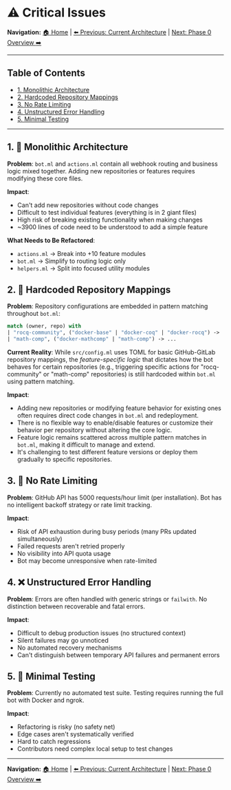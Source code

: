 # :warning: Critical Issues

**Navigation:** [:house: Home](README.md) | [:arrow_left: Previous: Current Architecture](01-current-architecture.md) | [Next: Phase 0 Overview :arrow_right:](03-phase0-overview.md)

---

## Table of Contents
- [1. Monolithic Architecture](#1-monolithic-architecture)
- [2. Hardcoded Repository Mappings](#2-hardcoded-repository-mappings)
- [3. No Rate Limiting](#3-no-rate-limiting)
- [4. Unstructured Error Handling](#4-unstructured-error-handling)
- [5. Minimal Testing](#5-minimal-testing)

---

## 1. :office: Monolithic Architecture

**Problem**: `bot.ml` and `actions.ml` contain all webhook routing and business logic mixed together. Adding new repositories or features requires modifying these core files.

**Impact**:
- Can't add new repositories without code changes
- Difficult to test individual features (everything is in 2 giant files)
- High risk of breaking existing functionality when making changes
- ~3900 lines of code need to be understood to add a simple feature

**What Needs to Be Refactored**:
- `actions.ml` → Break into +10 feature modules
- `bot.ml` → Simplify to routing logic only
- `helpers.ml` → Split into focused utility modules

## 2. :wrench: Hardcoded Repository Mappings

**Problem**: Repository configurations are embedded in pattern matching throughout `bot.ml`:

```ocaml
match (owner, repo) with
| "rocq-community", ("docker-base" | "docker-coq" | "docker-rocq") -> ...
| "math-comp", ("docker-mathcomp" | "math-comp") -> ...
```

**Current Reality**: While `src/config.ml` uses TOML for basic GitHub-GitLab repository mappings, the *feature-specific logic* that dictates how the bot behaves for certain repositories (e.g., triggering specific actions for "rocq-community" or "math-comp" repositories) is still hardcoded within `bot.ml` using pattern matching.

**Impact**:
- Adding new repositories or modifying feature behavior for existing ones often requires direct code changes in `bot.ml` and redeployment.
- There is no flexible way to enable/disable features or customize their behavior per repository without altering the core logic.
- Feature logic remains scattered across multiple pattern matches in `bot.ml`, making it difficult to manage and extend.
- It's challenging to test different feature versions or deploy them gradually to specific repositories.

## 3. :traffic_light: No Rate Limiting

**Problem**: GitHub API has 5000 requests/hour limit (per installation). Bot has no intelligent backoff strategy or rate limit tracking.

**Impact**:
- Risk of API exhaustion during busy periods (many PRs updated simultaneously)
- Failed requests aren't retried properly
- No visibility into API quota usage
- Bot may become unresponsive when rate-limited

## 4. :x: Unstructured Error Handling

**Problem**: Errors are often handled with generic strings or `failwith`. No distinction between recoverable and fatal errors.

**Impact**:
- Difficult to debug production issues (no structured context)
- Silent failures may go unnoticed
- No automated recovery mechanisms
- Can't distinguish between temporary API failures and permanent errors

## 5. :test_tube: Minimal Testing

**Problem**: Currently no automated test suite. Testing requires running the full bot with Docker and ngrok.

**Impact**:
- Refactoring is risky (no safety net)
- Edge cases aren't systematically verified
- Hard to catch regressions
- Contributors need complex local setup to test changes

---

**Navigation:** [:house: Home](README.md) | [:arrow_left: Previous: Current Architecture](01-current-architecture.md) | [Next: Phase 0 Overview :arrow_right:](03-phase0-overview.md)
